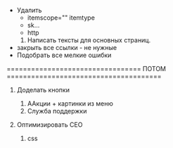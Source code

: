 
- Удалить 
  - itemscope="" itemtype
  - sk...
  - http
   1. Написать тексты для основных страниц.
- закрыть все ссылки - не нужные
- Подобрать все мелкие ошибки


================================= ПОТОМ ======================================


1. Доделать кнопки
   1. ААкции + картинки из меню
   2. Служба поддержки

2. Оптимизировать СЕО
   1. css